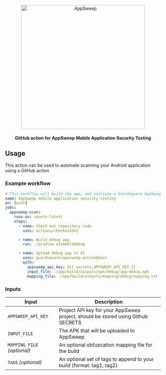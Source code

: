 <p align="center">
  <br />
  <br />
  <a href="https://guardsquare.com/appsweep-mobile-application-security-testing">
    <img
      src="https://appsweep.guardsquare.com/AppSweep-blue.svg"
      alt="AppSweep" width="400">
  </a>
</p>


<h4 align="center">GitHub action for AppSweep Mobile Application Security Testing</h4>

## Usage

This action can be used to automate scanning your Android application using a GitHub action

### Example workflow

```yaml
# This workflow will build the app, and initiate a Guardsquare AppSweep scan of your APK
name: AppSweep mobile application security testing
on: [push]
jobs:
  appsweep-scan:
    runs-on: ubuntu-latest
    steps:
      - name: Check out repository code
        uses: actions/checkout@v2

      - name: Build debug app
        run: ./gradlew assembleDebug

      - name: Upload debug app to AS
        uses: guardsquare/appsweep-action@main
        with:
          appsweep_api_key: ${{ secrets.APPSWEEP_API_KEY }}
          input_file: ./app/build/outputs/apk/debug/app-debug.apk
          mapping_file: ./app/build/outputs/mapping/debug/mapping.txt
```

### Inputs

| Input                         | Description                                                                      |
|-------------------------------|----------------------------------------------------------------------------------|
| `APPSWEEP_API_KEY`            | Project API key for your AppSweep project, should be stored using Github SECRETS |
| `INPUT_FILE`                  | The APK that will be uploaded to AppSweep                                        |
| `MAPPING_FILE` _(optional)_   | An optional obfuscation mapping file for the build                               |
| `TAGS` _(optional)_           | An optional set of tags to append to your build (format: tag1, tag2)             |
